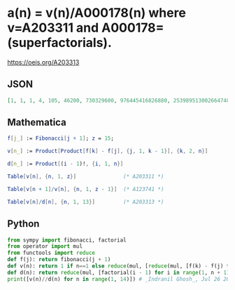 # a\(n\) \= v\(n\)/A000178\(n\) where v\=A203311 and A000178\=\(superfactorials\)\.
https://oeis.org/A203313
## JSON
```JSON
[1, 1, 1, 4, 105, 46200, 730329600, 976445416826880, 253989513002664748108800, 30302715258078626805231995747942400, 3921367125196579314580337108803595790318851635200, 1315258359298445647817718300301463137710018409451973278413455360000]
```
## Mathematica
```Mathematica
f[j_] := Fibonacci[j + 1]; z = 15;
```
```Mathematica
v[n_] := Product[Product[f[k] - f[j], {j, 1, k - 1}], {k, 2, n}]
```
```Mathematica
d[n_] := Product[(i - 1)!, {i, 1, n}]
```
```Mathematica
Table[v[n], {n, 1, z}]               (* A203311 *)
```
```Mathematica
Table[v[n + 1]/v[n], {n, 1, z - 1}]  (* A123741 *)
```
```Mathematica
Table[v[n]/d[n], {n, 1, 13}]         (* A203313 *)
```
## Python
```Python
from sympy import fibonacci, factorial
from operator import mul
from functools import reduce
def f(j): return fibonacci(j + 1)
def v(n): return 1 if n==1 else reduce(mul, [reduce(mul, [f(k) - f(j) for j in range(1, k)]) for k in range(2, n + 1)])
def d(n): return reduce(mul, [factorial(i - 1) for i in range(1, n + 1)])
print([v(n)//d(n) for n in range(1, 14)]) # _Indranil Ghosh_, Jul 26 2017
```
